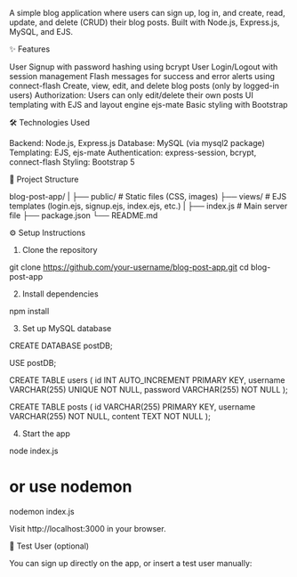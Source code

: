A simple blog application where users can sign up, log in, and create, read, update, and delete (CRUD) their blog posts. Built with Node.js, Express.js, MySQL, and EJS.

✨ Features

User Signup with password hashing using bcrypt
User Login/Logout with session management
Flash messages for success and error alerts using connect-flash
Create, view, edit, and delete blog posts (only by logged-in users)
Authorization: Users can only edit/delete their own posts
UI templating with EJS and layout engine ejs-mate
Basic styling with Bootstrap

🛠️ Technologies Used

Backend: Node.js, Express.js
Database: MySQL (via mysql2 package)
Templating: EJS, ejs-mate
Authentication: express-session, bcrypt, connect-flash
Styling: Bootstrap 5

📂 Project Structure

blog-post-app/
|
├── public/             # Static files (CSS, images)
├── views/              # EJS templates (login.ejs, signup.ejs, index.ejs, etc.)
|
├── index.js            # Main server file
├── package.json
└── README.md

⚙️ Setup Instructions

1. Clone the repository

git clone https://github.com/your-username/blog-post-app.git
cd blog-post-app

2. Install dependencies

npm install

3. Set up MySQL database

CREATE DATABASE postDB;

USE postDB;

CREATE TABLE users (
  id INT AUTO_INCREMENT PRIMARY KEY,
  username VARCHAR(255) UNIQUE NOT NULL,
  password VARCHAR(255) NOT NULL
);

CREATE TABLE posts (
  id VARCHAR(255) PRIMARY KEY,
  username VARCHAR(255) NOT NULL,
  content TEXT NOT NULL
);

4. Start the app

node index.js
# or use nodemon
nodemon index.js

Visit http://localhost:3000 in your browser.

🧪 Test User (optional)

You can sign up directly on the app, or insert a test user manually:
